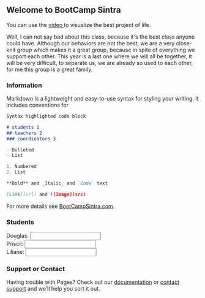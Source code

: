 ## Welcome to BootCamp Sintra

You can use the [video ](https://www.youtube.com/watch?v=PlsofEgCCxk) to visualize the best project of life.

Well, I can not say bad about this class, because it's the best class anyone could have.
Although our behaviors are not the best, we are a very close-knit group which makes it a great group, because in spite of everything we support each other.
This year is a last one where we will all be together, it will be very difficult, to separate us, we are already so used to each other, for me this group is a great family.

### Information

Markdown is a lightweight and easy-to-use syntax for styling your writing. It includes conventions for

```markdown
Syntax highlighted code block

# students 1
## teachers 2
### coordinators 3

- Bulleted
- List

1. Numbered
2. List

**Bold** and _Italic_ and `Code` text

[Link](url) and ![Image](src)
```

For more details see [BootCampSintra.com](https://www.youtube.com/watch?v=PlsofEgCCxk).

### Students


<form action="/pagina-processa-dados-do-form" method="post">
    <div>
        <label for="Douglas">Douglas:</label>
        <input type="text" id="Douglas" />
    </div>
    <div>
        <label for="Priscila">Priscil:</label>
        <input type="text" id="Priscil" />
    </div>
    <div>
        <label for="Liliane">Liliane:</label>
        <input type="text" id="Liliane" />
    </div>
   
</form>

### Support or Contact

Having trouble with Pages? Check out our [documentation](https://www.youtube.com/watch?v=5oMmexzbK7c) or [contact support](https://www.youtube.com/watch?v=5oMmexzbK7c) and we’ll help you sort it out.
